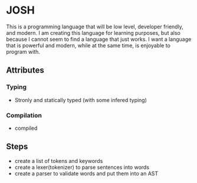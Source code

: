 # JOSH

This is a programming language that will be low level, developer friendly, and
modern. I am creating this language for learning purposes, but also
because I cannot seem to find a language that just works. I want a language
that is powerful and modern, while at the same time, is enjoyable to program
with.

## Attributes

### Typing
- Stronly and statically typed (with some infered typing)

### Compilation
- compiled

## Steps
- create a list of tokens and keywords
- create a lexer(tokenizer) to parse sentences into words
- create a parser to validate words and put them into an AST
